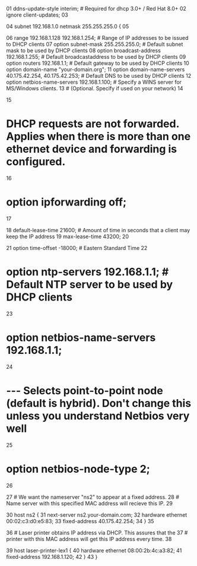 01
ddns-update-style interim;                                   # Required for dhcp 3.0+ / Red Hat 8.0+
02
ignore client-updates;
03
 
04
subnet 192.168.1.0 netmask 255.255.255.0 {
05
 
06
        range 192.168.1.128 192.168.1.254;                   # Range of IP addresses to be issued to DHCP clients
07
           option subnet-mask              255.255.255.0;    # Default subnet mask to be used by DHCP clients
08
           option broadcast-address        192.168.1.255;    # Default broadcastaddress to be used by DHCP clients
09
           option routers                  192.168.1.1;      # Default gateway to be used by DHCP clients
10
           option domain-name              "your-domain.org";
11
           option domain-name-servers      40.175.42.254, 40.175.42.253;           # Default DNS to be used by DHCP clients
12
           option netbios-name-servers     192.168.1.100;    # Specify a WINS server for MS/Windows clients.
13
                                                             # (Optional. Specify if used on your network)
14
 
15
#         DHCP requests are not forwarded. Applies when there is more than one ethernet device and forwarding is configured.
16
#       option ipforwarding off;
17
 
18
        default-lease-time 21600;                            # Amount of time in seconds that a client may keep the IP address
19
        max-lease-time 43200;
20
 
21
        option time-offset              -18000;              # Eastern Standard Time
22
#       option ntp-servers              192.168.1.1;         # Default NTP server to be used by DHCP clients
23
#       option netbios-name-servers     192.168.1.1;
24
# --- Selects point-to-point node (default is hybrid). Don't change this unless you understand Netbios very well
25
#       option netbios-node-type 2;
26
 
27
        # We want the nameserver "ns2" to appear at a fixed address.
28
        # Name server with this specified MAC address will recieve this IP.
29
 
30
        host ns2 {
31
                next-server ns2.your-domain.com;
32
                hardware ethernet 00:02:c3:d0:e5:83;
33
                fixed-address 40.175.42.254;
34
        }
35
 
36
        # Laser printer obtains IP address via DHCP. This assures that the
37
        # printer with this MAC address will get this IP address every time.
38
 
39
        host laser-printer-lex1 {
40
                hardware ethernet 08:00:2b:4c:a3:82;
41
                fixed-address 192.168.1.120;
42
        }
43
}
